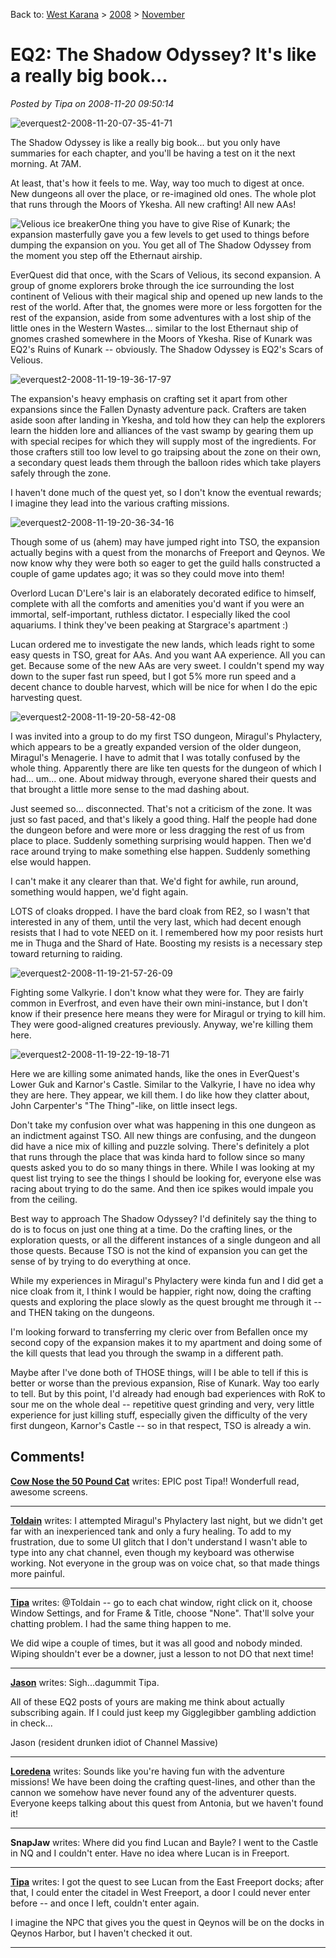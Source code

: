 Back to: [West Karana](/posts/westkarana.md) > [2008](/posts/2008/westkarana.md) > [November](./westkarana.md)
# EQ2: The Shadow Odyssey? It's like a really big book...

*Posted by Tipa on 2008-11-20 09:50:14*

![](../../../uploads/2008/11/everquest2-2008-11-20-07-35-41-71.jpg "everquest2-2008-11-20-07-35-41-71")

The Shadow Odyssey is like a really big book... but you only have summaries for each chapter, and you'll be having a test on it the next morning. At 7AM.

At least, that's how it feels to me. Way, way too much to digest at once. New dungeons all over the place, or re-imagined old ones. The whole plot that runs through the Moors of Ykesha. All new crafting! All new AAs! 

![Velious ice breaker](http://img141.imageshack.us/img141/884/veliousboatvn0.jpg)One thing you have to give Rise of Kunark; the expansion masterfully gave you a few levels to get used to things before dumping the expansion on you. You get all of The Shadow Odyssey from the moment you step off the Ethernaut airship.

EverQuest did that once, with the Scars of Velious, its second expansion. A group of gnome explorers broke through the ice surrounding the lost continent of Velious with their magical ship and opened up new lands to the rest of the world. After that, the gnomes were more or less forgotten for the rest of the expansion, aside from some adventures with a lost ship of the little ones in the Western Wastes... similar to the lost Ethernaut ship of gnomes crashed somewhere in the Moors of Ykesha. Rise of Kunark was EQ2's Ruins of Kunark -- obviously. The Shadow Odyssey is EQ2's Scars of Velious.

![](../../../uploads/2008/11/everquest2-2008-11-19-19-36-17-97.jpg "everquest2-2008-11-19-19-36-17-97")

The expansion's heavy emphasis on crafting set it apart from other expansions since the Fallen Dynasty adventure pack. Crafters are taken aside soon after landing in Ykesha, and told how they can help the explorers learn the hidden lore and alliances of the vast swamp by gearing them up with special recipes for which they will supply most of the ingredients. For those crafters still too low level to go traipsing about the zone on their own, a secondary quest leads them through the balloon rides which take players safely through the zone.

I haven't done much of the quest yet, so I don't know the eventual rewards; I imagine they lead into the various crafting missions.

![](../../../uploads/2008/11/everquest2-2008-11-19-20-36-34-16.jpg "everquest2-2008-11-19-20-36-34-16")

Though some of us (ahem) may have jumped right into TSO, the expansion actually begins with a quest from the monarchs of Freeport and Qeynos. We now know why they were both so eager to get the guild halls constructed a couple of game updates ago; it was so they could move into them!

Overlord Lucan D'Lere's lair is an elaborately decorated edifice to himself, complete with all the comforts and amenities you'd want if you were an immortal, self-important, ruthless dictator. I especially liked the cool aquariums. I think they've been peaking at Stargrace's apartment :)

Lucan ordered me to investigate the new lands, which leads right to some easy quests in TSO, great for AAs. And you want AA experience. All you can get. Because some of the new AAs are very sweet. I couldn't spend my way down to the super fast run speed, but I got 5% more run speed and a decent chance to double harvest, which will be nice for when I do the epic harvesting quest.

![](../../../uploads/2008/11/everquest2-2008-11-19-20-58-42-08.jpg "everquest2-2008-11-19-20-58-42-08")

I was invited into a group to do my first TSO dungeon, Miragul's Phylactery, which appears to be a greatly expanded version of the older dungeon, Miragul's Menagerie. I have to admit that I was totally confused by the whole thing. Apparently there are like ten quests for the dungeon of which I had... um... one. About midway through, everyone shared their quests and that brought a little more sense to the mad dashing about. 

Just seemed so... disconnected. That's not a criticism of the zone. It was just so fast paced, and that's likely a good thing. Half the people had done the dungeon before and were more or less dragging the rest of us from place to place. Suddenly something surprising would happen. Then we'd race around trying to make something else happen. Suddenly something else would happen.

I can't make it any clearer than that. We'd fight for awhile, run around, something would happen, we'd fight again.

LOTS of cloaks dropped. I have the bard cloak from RE2, so I wasn't that interested in any of them, until the very last, which had decent enough resists that I had to vote NEED on it. I remembered how my poor resists hurt me in Thuga and the Shard of Hate. Boosting my resists is a necessary step toward returning to raiding.

![](../../../uploads/2008/11/everquest2-2008-11-19-21-57-26-09.jpg "everquest2-2008-11-19-21-57-26-09")

Fighting some Valkyrie. I don't know what they were for. They are fairly common in Everfrost, and even have their own mini-instance, but I don't know if their presence here means they were for Miragul or trying to kill him. They were good-aligned creatures previously. Anyway, we're killing them here.

![](../../../uploads/2008/11/everquest2-2008-11-19-22-19-18-71.jpg "everquest2-2008-11-19-22-19-18-71")

Here we are killing some animated hands, like the ones in EverQuest's Lower Guk and Karnor's Castle. Similar to the Valkyrie, I have no idea why they are here. They appear, we kill them. I do like how they clatter about, John Carpenter's "The Thing"-like, on little insect legs.

Don't take my confusion over what was happening in this one dungeon as an indictment against TSO. All new things are confusing, and the dungeon did have a nice mix of killing and puzzle solving. There's definitely a plot that runs through the place that was kinda hard to follow since so many quests asked you to do so many things in there. While I was looking at my quest list trying to see the things I should be looking for, everyone else was racing about trying to do the same. And then ice spikes would impale you from the ceiling.

Best way to approach The Shadow Odyssey? I'd definitely say the thing to do is to focus on just one thing at a time. Do the crafting lines, or the exploration quests, or all the different instances of a single dungeon and all those quests. Because TSO is not the kind of expansion you can get the sense of by trying to do everything at once.

While my experiences in Miragul's Phylactery were kinda fun and I did get a nice cloak from it, I think I would be happier, right now, doing the crafting quests and exploring the place slowly as the quest brought me through it -- and THEN taking on the dungeons.

I'm looking forward to transferring my cleric over from Befallen once my second copy of the expansion makes it to my apartment and doing some of the kill quests that lead you through the swamp in a different path.

Maybe after I've done both of THOSE things, will I be able to tell if this is better or worse than the previous expansion, Rise of Kunark. Way too early to tell. But by this point, I'd already had enough bad experiences with RoK to sour me on the whole deal -- repetitive quest grinding and very, very little experience for just killing stuff, especially given the difficulty of the very first dungeon, Karnor's Castle -- so in that respect, TSO is already a win.

## Comments!

**[Cow Nose the 50 Pound Cat](http://cownosethe50poundcat.blogspot.com)** writes: EPIC post Tipa!! Wonderfull read, awesome screens.

---

**[Toldain](http://toldaintalks.blogspot.com)** writes: I attempted Miragul's Phylactery last night, but we didn't get far with an inexperienced tank and only a fury healing. To add to my frustration, due to some UI glitch that I don't understand I wasn't able to type into any chat channel, even though my keyboard was otherwise working. Not everyone in the group was on voice chat, so that made things more painful.

---

**[Tipa](https://chasingdings.com)** writes: @Toldain -- go to each chat window, right click on it, choose Window Settings, and for Frame & Title, choose "None". That'll solve your chatting problem. I had the same thing happen to me.

We did wipe a couple of times, but it was all good and nobody minded. Wiping shouldn't ever be a downer, just a lesson to not DO that next time!

---

**[Jason](http://www.channelmassive.com)** writes: Sigh...dagummit Tipa.

All of these EQ2 posts of yours are making me think about actually subscribing again. If I could just keep my Gigglegibber gambling addiction in check...

Jason (resident drunken idiot of Channel Massive)

---

**[Loredena](http://gnomedepot.net)** writes: Sounds like you're having fun with the adventure missions! We have been doing the crafting quest-lines, and other than the cannon we somehow have never found any of the adventurer quests. Everyone keeps talking about this quest from Antonia, but we haven't found it!

---

**SnapJaw** writes: Where did you find Lucan and Bayle? I went to the Castle in NQ and I couldn't enter. Have no idea where Lucan is in Freeport.

---

**[Tipa](https://chasingdings.com)** writes: I got the quest to see Lucan from the East Freeport docks; after that, I could enter the citadel in West Freeport, a door I could never enter before -- and once I left, couldn't enter again.

I imagine the NPC that gives you the quest in Qeynos will be on the docks in Qeynos Harbor, but I haven't checked it out.

---

